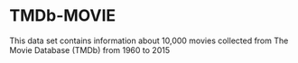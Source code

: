 # TMDb-MOVIE
This data set contains information about 10,000 movies collected from The Movie Database (TMDb) from 1960 to 2015
